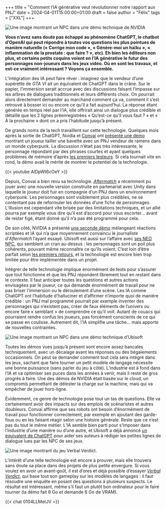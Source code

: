 +++
title = "Comment l’IA générative veut révolutionner notre rapport aux PNJ"
date = 2024-04-01T15:00:00+01:00
draft = false
author = "Félix"
tags = ["XXL"]
+++ 

![Une image montrant un NPC dans une démo technique de NVIDIA](demonvidia.jpg "Image : NVIDIA")

**Vous n’avez sans doute pas échappé au phénomène ChatGPT, le chatbot d’OpenAI qui peut répondre à toutes vos questions les plus pointues de manière naturelle (« Corrige mon code », « Génère-moi un haïku », « inflammation de la prostate : que faire ? », etc). Eh bien les éditeurs non plus, et certains petits coquins voient en l’IA générative le futur des personnages non-joueurs dans les jeux vidéo. Où en sont les travaux, et est-ce vraiment intéressant ? Voyons ça ensemble.**

L’intégration des IA peut faire rêver : imaginez que le vendeur d’une supérette de *GTA VI* ait un équivalent de ChatGPT dans le crâne. Sur le papier, l’immersion serait accrue avec des discussions faisant l’impasse sur les arbres de dialogues traditionnels et leurs différents choix. On pourrait alors directement demander au marchand comment ça va, comment il s’est retrouvé à bosser ici ou encore ce qu’il a fait aujourd’hui. La réponse étant générée en temps réel par l’IA, elle offrirait ainsi un dialogue plus crédible et détaillé que les 2 lignes préenregistrées « Qu’est-ce qu’il vous faut ? » et « À la prochaine » dont on a pris l’habitude jusqu’à présent.

De grands noms de la tech travaillent sur cette technologie. Quelques mois après la sortie de ChatGPT, Nvidia et [Convai](https://www.convai.com) ont [présenté une démo](https://www.youtube.com/watch?v=nAEQdF3JAJo) montrant un joueur tailler une bavette avec un PNJ vendeur de ramens dans un monde cyberpunk. La discussion n’était pas très intéressante, le personnage répondant par des phrases courtes et ayant quelques problèmes de mémoire d’après [les premiers testeurs](https://www.convai.com). Si cela tournait vite en rond, la démo avait le mérite de montrer le potentiel de la technologie. 

{{< youtube AlDpWt6cOeY >}} 

Depuis, Convai a bien revu sa technologie. *[Aftermatch](https://aftermath.site/ai-npcs-nvidia-unity-ubisoft-convai-inworld)* a récemment pu jouer avec une nouvelle version construite en partenariat avec Unity dans laquelle le joueur doit fuir en compagnie d’un PNJ dans un environnement cyberpunk. Les personnages sont visiblement plus crédibles, ne se contentant pas de reformuler les données d’une fiche de personnages. L’illusion est cependant vite brisée par des limitations techniques, et un allié pourra par exemple vous dire qu’il est d’accord pour vous escorter… avant de rester figé, étant donné qu’il n’a pas été programmé pour cela.

De son côté, NVIDIA a présenté [une seconde démo](https://www.youtube.com/watch?v=uryeFhnNzEs) mélangeant réactions scriptées et IA qui n’a que moyennement convaincu le journaliste d’*Aftermatch* l’ayant essayé. Ubisoft est aussi sur l’affaire avec [ses NEO NPC](https://news.ubisoft.com/en-us/article/5qXdxhshJBXoanFZApdG3L/how-ubisofts-new-generative-ai-prototype-changes-the-narrative-for-npcs?isSso=true&refreshStatus=noLoginData), qui semblent un cran au-dessus : les personnages sont un poil plus cohérents, pouvant même reconnaître ce qu’ils voient. C’est loin d’être parfait selon [les premiers retours](https://www.theverge.com/2024/3/19/24105748/nvidia-neo-npc-prototypes-gdc-2024), et la technologie est encore bien trop limitée pour être implémentée dans un projet.

Intégrer de telle technologie implique énormément de tests pour s’assurer que tout fonctionne et que les PNJ répondent librement tout en restant dans le contexte. Il faut anticiper toutes les questions et autres actions envisagées par le joueur, ce qui demande énormément de travail pour ne pas briser l’immersion ou le déroulement d’une scène. Les IA comme ChatGPT ont l’habitude d’halluciner et d’affirmer n’importe quoi de manière crédible : un PNJ mal programmé pourrait par exemple inventer des personnages qui n’existent pas, créer de faux éléments de l’univers ou encore faire « semblant » de comprendre ce qu’il voit. Autant de couacs qui pourraient rendre confus les joueurs, pas forcément conscients de ce qui se passe en coulisse. Autrement dit, l’IA simplifie une tâche… mais apporte de nouvelles contraintes.

![Une image montrant un NPC dans une démo technique d’Ubisoft](PNJUbi.jpg "Image : Ubisoft.")

Toutes les démos vues jusqu’à présent sont encore assez bancales techniquement, avec un décalage avant les réponses ou des bégaiements occasionnels. On peut se demander comment tout cela sera intégré dans les jeux, sachant que faire tourner un petit modèle de langage nécessite une bonne puissance (sans parler du jeu à côté). L’industrie est à fond dans l’IA et va optimiser ses puces dans les années à venir, mais il reste de gros progrès à faire. Une des démos de NVIDIA était basée sur le cloud, un compromis permettant de délester la charge sur la machine, mais qui va empêcher de jouer hors-ligne.

Évidemment, ce genre de technologie pose tout un tas de questions. Elle va certainement avoir des impacts sur des emplois de scénaristes et autres doubleurs. Convai affirme que ses robots ont besoin d’énormément de travail pour fonctionner correctement, par exemple en ajoutant des garde-fous ou en les faisant réagir selon une histoire générale. Reste que ce n’est pas du tout le même métier. L’IA semble bien parti pour s’imposer dans l’industrie d’une manière ou d’une autre, et Ubisoft a déjà annoncé [un équivalent de ChatGPT](https://news.ubisoft.com/en-us/article/7Cm07zbBGy4Xml6WgYi25d/the-convergence-of-ai-and-creativity-introducing-ghostwriter) pour aider ses auteurs à rédiger les petites lignes de dialogue lues par les NPC de ses jeux.

![Une image montrant du jeu Verbal Verdict.](verbalverdict.jpg "Le jeu Verbal Verdict.")

L’intérêt d’une telle technologie est encore à prouver, mais elle trouvera sans doute sa place dans des projets de plus petite envergure. Si vous voulez en avoir un avant-goût, il est d’ores et déjà possible d’essayer *[Verbal Verdict](https://store.steampowered.com/app/2778780/Verbal_Verdict/)*, qui base tout son gameplay sur les modèles de langages : il faut résoudre une enquête en posant des questions à plusieurs suspects. Le résultat est intéressant, même s’il faut un plutôt bon ordinateur pour le faire tourner (la démo fait 8 Go et demande 6 Go de VRAM).

{{< chat 0104LLMetJV >}} 
